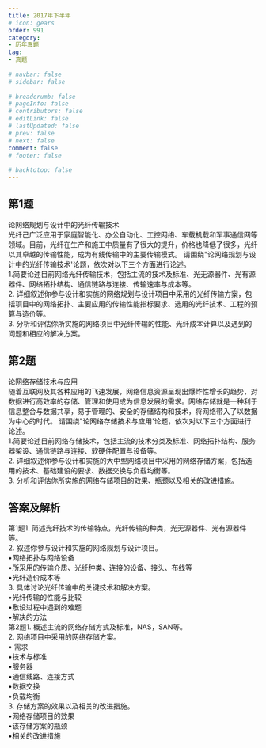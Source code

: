 ```yaml
---  
title: 2017年下半年  
# icon: gears  
order: 991  
category:  
- 历年真题  
tag:  
- 真题  
  
# navbar: false  
# sidebar: false  
  
# breadcrumb: false  
# pageInfo: false  
# contributors: false  
# editLink: false  
# lastUpdated: false  
# prev: false  
# next: false  
comment: false  
# footer: false  
  
# backtotop: false  
---  
```

## 第1题 ##

论网络规划与设计中的光纤传输技术　　  
光纤己广泛应用于家庭智能化、办公自动化、工控网络、车载机载和军事通信网等领域。目前，光纤在生产和施工中质量有了很大的提升，价格也降低了很多，光纤以其卓越的传输性能，成为有线传输中的主要传输模式。 请围绕"论网络规划与设计中的光纤传输技术'论题，依次对以下三个方面进行论述。  
1.简要论述目前网络光纤传输技术，包括主流的技术及标准、光无源器件、光有源器件、网络拓扑结构、通信链路与连接、传输速率与成本等。  
2. 详细叙述你参与设计和实施的网络规划与设计项目中采用的光纤传输方案，包括项目中的网络拓扑、主要应用的传输性能指标要求、选用的光纤技术、工程的预算与造价等。  
3. 分析和评估你所实施的网络项目中光纤传输的性能、光纤成本计算以及遇到的问题和相应的解决方案。  


## 第2题 ##

论网络存储技术与应用  
随着互联网及其各种应用的飞速发展，网络信息资源呈现出爆炸性增长的趋势，对数据进行高效率的存储、管理和使用成为信息发展的需求。网络存储就是一种利于信息整合与数据共享，易于管理的、安全的存储结构和技术，将网络带入了以数据为中心的时代。 请围绕"论网络存储技术与应用'论题，依次对以下三个方面进行论述。  
1.简要论述目前网络存储技术，包括主流的技术分类及标准、网络拓扑结构、服务器架设、通信链路与连接、软硬件配置与设备等。  
2. 详细叙述你参与设计和实施的大中型网络项目中采用的网络存储方案，包括选用的技术、基础建设的要求、数据交换与负载均衡等。  
3. 分析和评估你所实施的网络存储项目的效果、瓶颈以及相关的改进措施。  
  


## 答案及解析 ##

  

第1题1. 简述光纤技术的传输特点，光纤传输的种类，光无源器件、光有源器件等。  
2. 叙述你参与设计和实施的网络规划与设计项目。  
•网络拓扑与网络设备  
•所采用的传输介质、光纤种类、连接的设备、接头、布线等  
•光纤造价成本等  
3. 具体讨论光纤传输中的关键技术和解决方案。  
•光纤传输的性能与比较  
•敷设过程中遇到的难题  
•解决的方法  
第2题1. 概述主流的网络存储方式及标准，NAS，SAN等。  
2. 网络项目中采用的网络存储方案。  
• 需求  
•技术与标准  
•服务器  
•通信线路、连接方式  
•数据交换  
•负载均衡  
3. 存储方案的效果以及相关的改进措施。  
•网络存储项目的效果  
•该存储方案的瓶颈  
•相关的改进措施  

